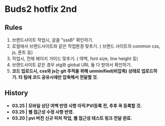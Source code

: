 # Buds2 hotfix 2nd

## Rules
1. 브랜드사이트 작업시, 글꼴 "sssB" 확인하기.
2. 로컬에서 브랜드사이트와 같은 작업환경 맞추기. ( 브랜드 사이트의 common css, js, 폰트 등)
3. 작업시, 전체 페이지 가이드 맞추기. ( 여백, font size, line height 등)
4. 브랜드사이트 같은 경우 stg와 global URL 둘 다 받아서 확인하기.
5. <strong>코드 업로드시, css와 js는 git 추적을 위해 unminified(비압축) 상태로 업로드하기. 타 팀에 코드 공유시에만 압축해서 전달할 것.

## History
- 03.25 | 모바일 상단 여백 반영 사항 아직 PVI등록 전, 추후 꼭 등록할 것.
- 03.25 | 웹 접근성 수정 사항 반영.
- 03.20 | pvi 버전 신규 피처 작업, 웹 접근성 테스트 링크 전달 완료.